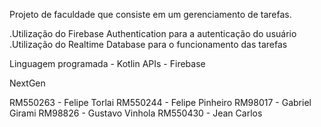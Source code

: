 Projeto de faculdade que consiste em um gerenciamento de tarefas.

.Utilização do Firebase Authentication para a autenticação do usuário
.Utilização do Realtime Database para o funcionamento das tarefas

Linguagem programada - Kotlin
APIs - Firebase

NextGen

RM550263 - Felipe Torlai
RM550244 - Felipe Pinheiro
RM98017  - Gabriel Girami
RM98826  - Gustavo Vinhola
RM550430 - Jean Carlos
